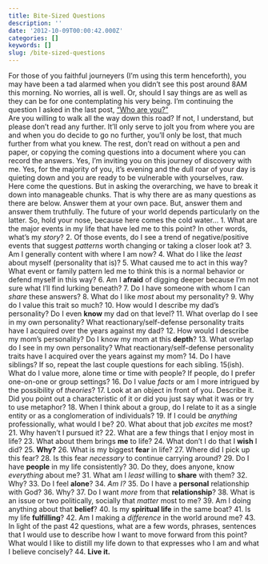 ```yaml
---
title: Bite-Sized Questions
description: ''
date: '2012-10-09T00:00:42.000Z'
categories: []
keywords: []
slug: /bite-sized-questions
---
```

For those of you faithful journeyers (I’m using this term henceforth), you may have been a tad alarmed when you didn’t see this post around 8AM this morning. No worries, all is well. Or, should I say things are as well as they can be for one contemplating his very being. I’m continuing the question I asked in the last post, [“Who are you?”](http://104.193.143.57/~waywar13/ce/2012/10/04/who-are-you/ "Who Are You?")  
Are you willing to walk all the way down this road? If not, I understand, but please don’t read any further. It’ll only serve to jolt you from where you are and when you do decide to go no further, you’ll only be lost, that much further from what you knew. The rest, don’t read on without a pen and paper, or copying the coming questions into a document where you can record the answers. Yes, I’m inviting you on this journey of discovery with me. Yes, for the majority of you, it’s evening and the dull roar of your day is quieting down and you are ready to be vulnerable with yourselves, raw.  
Here come the questions. But in asking the overarching, we have to break it down into manageable chunks. That is why there are as many questions as there are below. Answer them at your own pace. But, answer them and answer them truthfully. The future of your world depends particularly on the latter. So, hold your nose, because here comes the cold water…
1\. What are the major events in my life that have led me to this point? In other words, what’s my _story_?
2\. Of those events, do I see a trend of negative/positive events that suggest _patterns_ worth changing or taking a closer look at?
3\. Am I generally content with where I am now?
4\. What do I like the _least_ about myself (personality that is)?
5\. What caused me to act in this way? What event or family pattern led me to think this is a normal behavior or defend myself in this way?
6\. Am I **afraid** of digging deeper because I’m not sure what I’ll find lurking beneath?
7\. Do I have someone with whom I can _share_ these answers?
8\. What do I like _most_ about my personality?
9\. Why do I value this trait so much?
10\. How would I describe my dad’s personality? Do I even **know** my dad on that level?
11\. What overlap do I see in my own personality? What reactionary/self-defense personality traits have I acquired over the years against my dad?
12\. How would I describe my mom’s personality? Do I know my mom at this **depth**?
13\. What overlap do I see in my own personality? What reactionary/self-defense personality traits have I acquired over the years against my mom?
14\. Do I have siblings? If so, repeat the last couple questions for each sibling.
15(ish). What do I value more, alone time or time with people? If people, do I prefer one-on-one or group settings?
16\. Do I value _facts_ or am I more intrigued by the possibility of _theories_?
17\. Look at an object in front of you. Describe it. Did you point out a characteristic of it or did you just say what it was or try to use metaphor?
18\. When I think about a group, do I relate to it as a single entity or as a conglomeration of individuals?
19\. If I could be _anything_ professionally, what would I be?
20\. What about that job _excites_ me most?
21\. Why haven’t I pursued it?
22\. What are a few things that I enjoy most in life?
23\. What about them brings **me** to life?
24\. What don’t I do that I **wish** I did?
25\. **Why?**
26\. What is my biggest **fear** in life?
27\. Where did I pick up this fear?
28\. Is this fear _necessary_ to continue carrying around?
29\. Do I have **people** in my life consistently?
30\. Do they, does anyone, know _everything_ about me?
31\. What am I _least_ willing to **share** with them?
32\. Why?
33\. Do I feel **alone**?
34\. _Am I?_
35\. Do I have a **personal** relationship with God?
36\. Why?
37\. Do I want _more_ from that **relationship**?
38\. What is an issue or two politically, socially that _matter_ most to me?
39\. Am I doing anything about that **belief**?
40\. Is my **spiritual life** in the same boat?
41\. Is my life **fulfilling**?
42\. Am I making a _difference_ in the world around me?
43\. In light of the past 42 questions, what are a few words, phrases, sentences that I would use to describe how I want to move forward from this point? What would I like to distill my life down to that expresses who I am and what I believe concisely?
44\. **Live it.**
